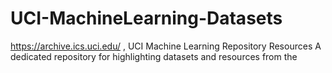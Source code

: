 # UCI-MachineLearning-Datasets
https://archive.ics.uci.edu/       ,  UCI Machine Learning Repository Resources A dedicated repository for highlighting datasets and resources from the 
